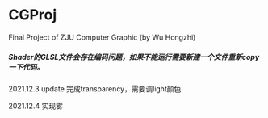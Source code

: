 # CGProj
Final Project of ZJU Computer Graphic (by Wu Hongzhi)

##### Shader的GLSL文件会存在编码问题，如果不能运行需要新建一个文件重新copy一下代码。

2021.12.3 update
完成transparency，需要调light颜色

2021.12.4
实现雾
